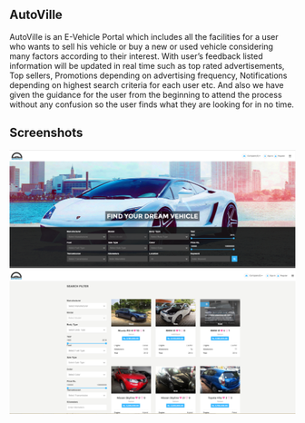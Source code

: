 ## AutoVille

AutoVille is an E-Vehicle Portal which includes all the facilities for a user who wants to sell his vehicle or buy a new or used vehicle considering many factors according to their interest. With user’s feedback listed information will be updated in real time such as top rated advertisements, Top sellers, Promotions depending on advertising frequency, Notifications depending on highest search criteria for each user etc. And also we have given the guidance for the user from the beginning to attend the process without any confusion so the user finds what they are looking for in no time.


## Screenshots
![Alt text](/sc1.png?raw=true "Autoville")
![Alt text](/sc2.png?raw=true "Autoville Search Results")
